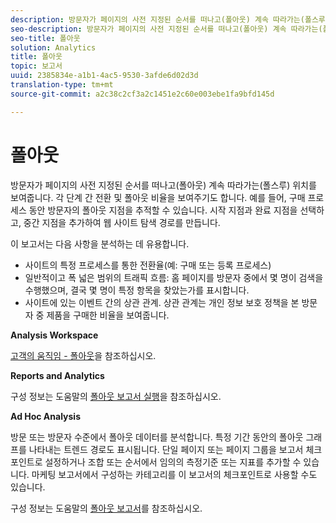 ```yaml
---
description: 방문자가 페이지의 사전 지정된 순서를 떠나고(폴아웃) 계속 따라가는(폴스루) 위치를 보여줍니다. 각 단계 간 전환 및 폴아웃 비율을 보여주기도 합니다. 예를 들어, 구매 프로세스 동안 방문자의 폴아웃 지점을 추적할 수 있습니다. 시작 지점과 완료 지점을 선택하고, 중간 지점을 추가하여 웹 사이트 탐색 경로를 만듭니다.
seo-description: 방문자가 페이지의 사전 지정된 순서를 떠나고(폴아웃) 계속 따라가는(폴스루) 위치를 보여줍니다. 각 단계 간 전환 및 폴아웃 비율을 보여주기도 합니다. 예를 들어, 구매 프로세스 동안 방문자의 폴아웃 지점을 추적할 수 있습니다. 시작 지점과 완료 지점을 선택하고, 중간 지점을 추가하여 웹 사이트 탐색 경로를 만듭니다.
seo-title: 폴아웃
solution: Analytics
title: 폴아웃
topic: 보고서
uuid: 2385834e-a1b1-4ac5-9530-3afde6d02d3d
translation-type: tm+mt
source-git-commit: a2c38c2cf3a2c1451e2c60e003ebe1fa9bfd145d

---
```



# 폴아웃

방문자가 페이지의 사전 지정된 순서를 떠나고(폴아웃) 계속 따라가는(폴스루) 위치를 보여줍니다. 각 단계 간 전환 및 폴아웃 비율을 보여주기도 합니다. 예를 들어, 구매 프로세스 동안 방문자의 폴아웃 지점을 추적할 수 있습니다. 시작 지점과 완료 지점을 선택하고, 중간 지점을 추가하여 웹 사이트 탐색 경로를 만듭니다.

이 보고서는 다음 사항을 분석하는 데 유용합니다.

* 사이트의 특정 프로세스를 통한 전환율(예: 구매 또는 등록 프로세스)
* 일반적이고 폭 넓은 범위의 트래픽 흐름: 홈 페이지를 방문자 중에서 몇 명이 검색을 수행했으며, 결국 몇 명이 특정 항목을 찾았는가를 표시합니다.
* 사이트에 있는 이벤트 간의 상관 관계. 상관 관계는 개인 정보 보호 정책을 본 방문자 중 제품을 구매한 비율을 보여줍니다.

**Analysis Workspace**

[고객의 움직임 - 폴아웃](https://marketing.adobe.com/resources/help/en_US/analytics/analysis-workspace/fallout_flow.html)을 참조하십시오.

**Reports and Analytics**

구성 정보는 도움말의 [폴아웃 보고서 실행](https://marketing.adobe.com/resources/help/en_US/sc/user/t_reports_fallout.html)을 참조하십시오.

**Ad Hoc Analysis**

방문 또는 방문자 수준에서 폴아웃 데이터를 분석합니다. 특정 기간 동안의 폴아웃 그래프를 나타내는 트렌드 경로도 표시됩니다. 단일 페이지 또는 페이지 그룹을 보고서 체크포인트로 설정하거나 조합 또는 순서에서 임의의 측정기준 또는 지표를 추가할 수 있습니다. 마케팅 보고서에서 구성하는 카테고리를 이 보고서의 체크포인트로 사용할 수도 있습니다.

구성 정보는 도움말의 [폴아웃 보고서](https://marketing.adobe.com/resources/help/en_US/dsc/c_reports_fallout.html)를 참조하십시오.
